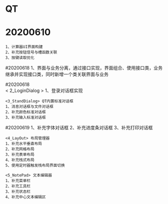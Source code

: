 # QT

# 20200610
	1、计算器UI界面构建
	2、补充按钮信号与槽函数关联
	3、按键读取优化

#20200618
	1、界面与业务分离，通过接口实现，界面组合、使用接口类，业务继承并实现接口类，同时新增一个类关联界面与业务

#20200618  
	< 2_LoginDialog >
	1、登录对话框实现
	
	<3_StandDialog> QT内置标准对话框
	1、消息对话框与文件对话框
	2、补充颜色标准对话框
	3、补充输入标准对话框
	
#20200619
	1、补充字体对话框
	2、补充进度条对话框
	3、补充打印对话框
	
	<4_LayOut> 布局管理器
	1、补充水平垂直布局
	2、补充网格布局
	3、补充表单布局
	4、补充栈式布局
	5、使用定时器触发栈布局界面切换
	
	<5_NotePad> 文本编辑器
	1、补充菜单栏
	2、补充工具栏
	3、补充状态栏
	4、补充中心文本编辑区